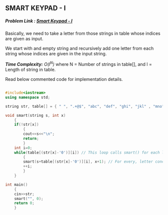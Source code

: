 ## SMART KEYPAD - I
##### Problem Link : [Smart Keypad - I](https://hack.codingblocks.com/contests/c/139/96)  

Basically, we need to take a letter from those strings in table whose indices are given as input.

We start with and empty string and recursively add one letter from each string whose indices are given in the input string.

_**Time Complexity:** O(l<sup>N</sup>)_ where N = Number of strings in table[], and l = Length of string in table.

Read below commented code for implementation details.
```C++

#include<iostream>
using namespace std;

string str, table[] = { " ", ".+@$", "abc", "def", "ghi", "jkl" , "mno", "pqrs" , "tuv", "wxyz" };

void smart(string s, int x)
    {
    if(!str[x])
        {
        cout<<s<<"\n";
        return;
        }
    int i=0;
    while(table[(str[x]-'0')][i]) // This loop calls smart() for each letter in the string at the current index.
        {
        smart(s+table[(str[x]-'0')][i], x+1); // For every, letter concatenated in the string at one index, same function is called for concatenation from the string at the next index.
        ++i;
        }
    }

int main()
    {
    cin>>str;
    smart("", 0);
    return 0;
    }

```
